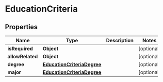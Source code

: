

# EducationCriteria


## Properties

| Name | Type | Description | Notes |
|------------ | ------------- | ------------- | -------------|
|**isRequired** | **Object** |  |  [optional] |
|**allowRelated** | **Object** |  |  [optional] |
|**degree** | [**EducationCriteriaDegree**](EducationCriteriaDegree.md) |  |  [optional] |
|**major** | [**EducationCriteriaDegree**](EducationCriteriaDegree.md) |  |  [optional] |



